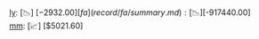 [ly](record/ly/summary.md): [📉] [$-2932.00]  
[fa](record/fa/summary.md): [📉] [$-917440.00]  
[mm](record/mm/summary.md): [📈] [$5021.60]  
